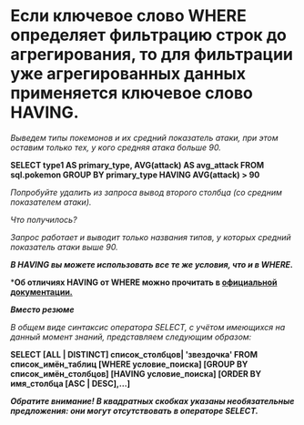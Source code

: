 # Если ключевое слово WHERE определяет фильтрацию строк до агрегирования, то для фильтрации уже агрегированных данных применяется ключевое слово HAVING.

*Выведем типы покемонов и их средний показатель атаки, при этом оставим только тех, у кого средняя атака больше 90.*

**SELECT
    type1 AS primary_type,
    AVG(attack) AS avg_attack
FROM sql.pokemon
GROUP BY primary_type 
HAVING AVG(attack) > 90**

*Попробуйте удалить из запроса вывод второго столбца (со средним показателем атаки).*

*Что получилось?*

*Запрос работает и выводит только названия типов, у которых средний показатель атаки выше 90.*

***В HAVING вы можете использовать все те же условия, что и в WHERE.***

***Об отличиях HAVING от WHERE можно прочитать в [официальной документации.](https://postgrespro.ru/docs/postgresql/11/tutorial-agg)**

***Вместо резюме***

*В общем виде синтаксис оператора SELECT, с учётом имеющихся на данный момент знаний, представляем следующим образом:*

**SELECT [ALL | DISTINCT] список_столбцов| 'звездочка'
FROM список_имён_таблиц
[WHERE условие_поиска]
[GROUP BY список_имён_столбцов]
[HAVING условие_поиска]
[ORDER BY имя_столбца [ASC | DESC],…]**

***Обратите внимание! В квадратных скобках указаны необязательные предложения: они могут отсутствовать в операторе SELECT.***